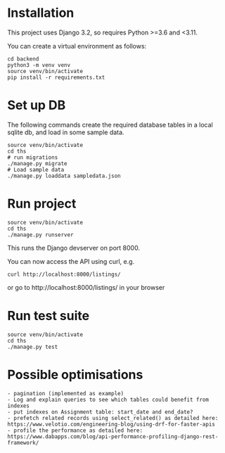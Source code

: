 Installation
============

This project uses Django 3.2, so requires Python >=3.6 and <3.11.

You can create a virtual environment as follows:

```
cd backend
python3 -m venv venv
source venv/bin/activate
pip install -r requirements.txt
```

Set up DB
=========

The following commands create the required database tables in a
local sqlite db, and load in some sample data.

```
source venv/bin/activate
cd ths
# run migrations
./manage.py migrate
# Load sample data
./manage.py loaddata sampledata.json
````

Run project
===========

```
source venv/bin/activate
cd ths
./manage.py runserver
````

This runs the Django devserver on port 8000.

You can now access the API using curl, e.g.

```
curl http://localhost:8000/listings/
```

or go to http://localhost:8000/listings/ in your browser


Run test suite
==============

```
source venv/bin/activate
cd ths
./manage.py test
````

Possible optimisations
==============

```
- pagination (implemented as example)
- Log and explain queries to see which tables could benefit from indexes
- put indexes on Assignment table: start_date and end_date?
- prefetch related records using select_related() as detailed here: https://www.velotio.com/engineering-blog/using-drf-for-faster-apis
- profile the performance as detailed here: https://www.dabapps.com/blog/api-performance-profiling-django-rest-framework/
````
